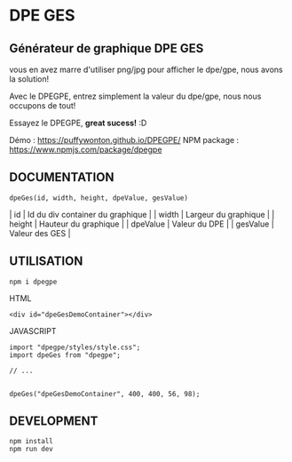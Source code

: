 # DPE GES

## Générateur de graphique DPE GES

vous en avez marre d'utiliser png/jpg pour afficher le dpe/gpe, nous avons la solution!

Avec le DPEGPE, entrez simplement la valeur du dpe/gpe, nous nous occupons de tout!

Essayez le DPEGPE, <strong>great sucess!</strong> :D

Démo : https://puffywonton.github.io/DPEGPE/
NPM package : https://www.npmjs.com/package/dpegpe

## DOCUMENTATION

```
dpeGes(id, width, height, dpeValue, gesValue)
```

| id | Id du div container du graphique |
| width | Largeur du graphique |
| height | Hauteur du graphique |
| dpeValue | Valeur du DPE |
| gesValue | Valeur des GES |

## UTILISATION

```
npm i dpegpe
```

HTML

```
<div id="dpeGesDemoContainer"></div>
```

JAVASCRIPT

```
import "dpegpe/styles/style.css";
import dpeGes from "dpegpe";

// ...


dpeGes("dpeGesDemoContainer", 400, 400, 56, 98);
```

## DEVELOPMENT

```
npm install
npm run dev
```

